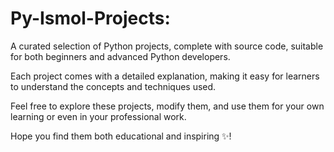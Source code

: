 # Py-Ismol-Projects:
A curated selection of Python projects, complete with source code, suitable for both beginners and advanced Python developers. 

Each project comes with a detailed explanation, making it easy for learners to understand the concepts and techniques used.

Feel free to explore these projects, modify them, and use them for your own learning or even in your professional work. 

Hope you find them both educational and inspiring ✨!
